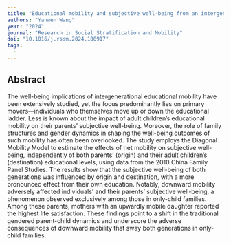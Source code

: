 ```yaml
---
title: "Educational mobility and subjective well-being from an intergenerational perspective"
authors: "Yanwen Wang"
year: "2024"
journal: "Research in Social Stratification and Mobility"
doi: "10.1016/j.rssm.2024.100917"
tags: 
  - 
---
```

## Abstract

The well-being implications of intergenerational educational mobility have been extensively studied, yet the focus predominantly lies on primary movers—individuals who themselves move up or down the educational ladder. Less is known about the impact of adult children’s educational mobility on their parents’ subjective well-being. Moreover, the role of family structures and gender dynamics in shaping the well-being outcomes of such mobility has often been overlooked. The study employs the Diagonal Mobility Model to estimate the effects of net mobility on subjective well-being, independently of both parents’ (origin) and their adult children’s (destination) educational levels, using data from the 2010 China Family Panel Studies. The results show that the subjective well-being of both generations was influenced by origin and destination, with a more pronounced effect from their own education. Notably, downward mobility adversely affected individuals’ and their parents’ subjective well-being, a phenomenon observed exclusively among those in only-child families. Among these parents, mothers with an upwardly mobile daughter reported the highest life satisfaction. These findings point to a shift in the traditional gendered parent-child dynamics and underscore the adverse consequences of downward mobility that sway both generations in only-child families.
